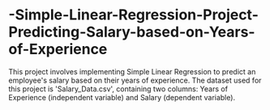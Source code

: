 # -Simple-Linear-Regression-Project-Predicting-Salary-based-on-Years-of-Experience
This project involves implementing Simple Linear Regression to predict an employee's salary based on their years of experience. The dataset used for this project is 'Salary_Data.csv', containing two columns: Years of Experience (independent variable) and Salary (dependent variable).

